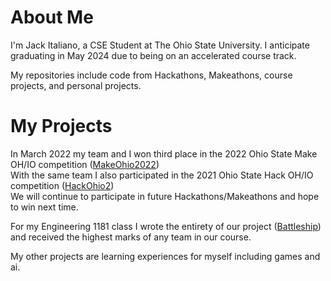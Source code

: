 # About Me
</p>
  I'm Jack Italiano, a CSE Student at The Ohio State University. I anticipate graduating in May 2024 due to being on an accelerated course track.

  My repositories include code from Hackathons, Makeathons, course projects, and personal projects.
</p>

# My Projects
<p>
  In March 2022 my team and I won third place in the 2022 Ohio State Make OH/IO competition (<a href="https://github.com/rahulmedicharla/MakeOhio2022" target="_blank" rel="noopener noreferrer">MakeOhio2022</a>)</br>
  With the same team I also participated in the 2021 Ohio State Hack OH/IO competition (<a href="https://github.com/rahulmedicharla/HackOhio2" target="_blank" rel="noopener noreferrer">HackOhio2</a>)</br>
  We will continue to participate in future Hackathons/Makeathons and hope to win next time.
</p>

<p>
  For my Engineering 1181 class I wrote the entirety of our project (<a href="https://github.com/italiano16/Battleship" target="_blank" rel="noopener   noreferrer">Battleship</a>) and received the highest marks of any team in our course.
</p>

<p>
  My other projects are learning experiences for myself including games and ai.
</p>
